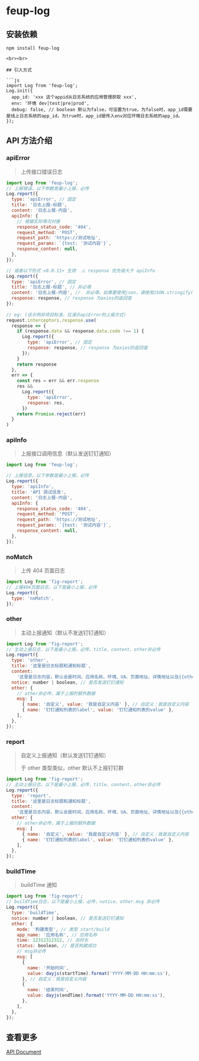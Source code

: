# feup-log

## 安装依赖

```
npm install feup-log

<br><br>

## 引入方式

```js
import Log from 'feup-log';
Log.init({
  app_id: 'xxx 这个appid从日志系统的应用管理获取 xxx',
  env: '环境 dev|test|pre|prod',
  debug: false, // boolean 默认为false，可设置为true，为false时，app_id需要是线上日志系统的app_id，为true时，app_id是传入env对应环境日志系统的app_id。
});
```

## API 方法介绍

### apiError

> 上传接口错误日志

```js
import Log from 'feup-log';
// 上报错误，以下参数是最小上报，必传
Log.report({
  type: 'apiError', // 固定
  title: '日志上报-标题',
  content: '日志上报-内容',
  apiInfo: {
    // 根据实际情况对接
    response_status_code: '404',
    request_method: 'POST',
    request_path: 'https://测试地址',
    request_params: `{test: '测试内容'}`,
    response_content: null,
  },
});

// 或者以下形式 v0.0.11+ 生效  ⚠️ response 优先级大于 apiInfo
Log.report({
  type: 'apiError', // 固定
  title: '日志上报-标题', // 非必填
  content: '日志上报-内容', //  非必填，如果要使用json，请使用JSON.stringify(obj)
  response: response, // response 为axios的返回值
});
 
// eg: (该示例非项目标准，仅演示apiError的上报方式)
request.interceptors.response.use(
  response => {
    if (response.data && response.data.code !== 1) {
      Log.report({
        type: 'apiError', // 固定
        response: response, // response 为axios的返回值
      });
    }
    return response
  },
  err => {
    const res = err && err.response
    res &&
      Log.report({
        type: 'apiError',
        response: res,
      })
    return Promise.reject(err)
  }
)
```

### apiInfo

> 上报接口调用信息（默认发送钉钉通知）

```js
import Log from 'feup-log';

// 上报信息，以下参数是最小上报，必传
Log.report({
  type: 'apiInfo',
  title: 'API 调试信息',
  content: '日志上报-内容',
  apiInfo: {
    response_status_code: '404',
    request_method: 'POST',
    request_path: 'https://测试地址',
    request_params: `{test: '测试内容'}`,
    response_content: null,
  },
});
```

### noMatch

> 上传 404 页面日志

```js
import Log from 'fig-report';
// 上报404页面日志，以下是最小上报，必传
Log.report({
  type: 'noMatch',
});
```

### other

> 主动上报通知（默认不发送钉钉通知）

```js
import Log from 'fig-report';
// 主动上报日志，以下是最小上报，必传，title、content、other非必传
Log.report({
  type: 'other',
  title: '这里是日志标题和通知标题',
  content:
    '这里是日志内容，默认会是时间、应用名称、环境、UA、页面地址、详情地址以及{{other.msg}}的集合',
  notice: number | boolean, // 是否发送钉钉通知
  other: {
    // other非必传，属于上报的额外数据
    msg: [
      { name: '自定义', value: '我是自定义内容' }, // 自定义：我是自定义内容
      { name: '钉钉通知列表的label', value: '钉钉通知列表的value' },
    ],
  },
});
```

### report

> 自定义上报通知（默认发送钉钉通知）
>
> 于 other 类型类似，other 默认不上报钉钉群

```js
import Log from 'fig-report';
// 主动上报日志，以下是最小上报，必传，title、content、other非必传
Log.report({
  type: 'report',
  title: '这里是日志标题和通知标题',
  content:
    '这里是日志内容，默认会是时间、应用名称、环境、UA、页面地址、详情地址以及{{other.msg}}的集合',
  other: {
    // other非必传，属于上报的额外数据
    msg: [
      { name: '自定义', value: '我是自定义内容' }, // 自定义：我是自定义内容
      { name: '钉钉通知列表的label', value: '钉钉通知列表的value' },
    ],
  },
});
```

### buildTime

> buildTime 通知

```js
import Log from 'fig-report';
// buildTime日志，以下是最小上报，必传，notice、other.msg 非必传
Log.report({
  type: 'buildTime',
  notice: number | boolean, // 是否发送钉钉通知
  other: {
    mode: '构建类型', // 类型 start/build
    app_name: '应用名称', // 应用名称
    time: 12312312312, // 总时长
    status: boolean, // 是否构建成功
    // msg非必传
    msg: [
      {
        name: '开始时间',
        value: dayjs(startTime).format('YYYY-MM-DD HH:mm:ss'),
      }, // 自定义：我是自定义内容
      {
        name: '结束时间',
        value: dayjs(endTime).format('YYYY-MM-DD HH:mm:ss'),
      },
    ],
  },
});
```

## 查看更多

[API Document](https://fe.kaikeba.com/feup-log)
